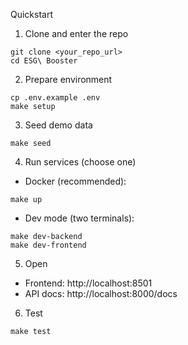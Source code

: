Quickstart

1. Clone and enter the repo

```
git clone <your_repo_url>
cd ESG\ Booster
```

2. Prepare environment

```
cp .env.example .env
make setup
```

3. Seed demo data

```
make seed
```

4. Run services (choose one)

- Docker (recommended):

```
make up
```

- Dev mode (two terminals):

```
make dev-backend
make dev-frontend
```

5. Open

- Frontend: http://localhost:8501
- API docs: http://localhost:8000/docs

6. Test

```
make test
```


